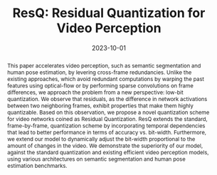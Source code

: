 ---
title: 'ResQ: Residual Quantization for Video Perception'
authors:
- Davide Abati
- Haitam Ben Yahia
- Markus Nagel
- admin

date: '2023-10-01'

publishDate: '2024-01-07T11:50:19.119584Z'

publication_types: ['paper-conference']

publication: '*ECCV*'

abstract: "This paper accelerates video perception, such as semantic segmentation and human pose estimation, by levering cross-frame redundancies. Unlike the existing approaches, which avoid redundant computations by warping the past features using optical-flow or by performing sparse convolutions on frame differences, we approach the problem from a new perspective: low-bit quantization. We observe that residuals, as the difference in network activations between two neighboring frames, exhibit properties that make them highly quantizable. Based on this observation, we propose a novel quantization scheme for video networks coined as Residual Quantization. ResQ extends the standard, frame-by-frame, quantization scheme by incorporating temporal dependencies that lead to better performance in terms of accuracy vs. bit-width. Furthermore, we extend our model to dynamically adjust the bit-width proportional to the amount of changes in the video. We demonstrate the superiority of our model, against the standard quantization and existing efficient video perception models, using various architectures on semantic segmentation and human pose estimation benchmarks."

tags: [Efficient Video Processing, Low-bit Quantization]

# Display this page in the Featured widget?
featured: true

url_pdf: 'https://arxiv.org/pdf/2308.09511.pdf'
url_code: ''
url_poster: ''
url_project: ''
url_slides: ''

# Featured image
# To use, add an image named `featured.jpg/png` to your page's folder.
image:
  caption: 'Cover figure'
  focal_point: ''
  preview_only: false
---